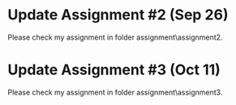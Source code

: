 # Update Assignment \#2 (Sep 26)
Please check my assignment in folder assignment\\assignment2.

# Update Assignment \#3 (Oct 11)
Please check my assignment in folder assignment\\assignment3.